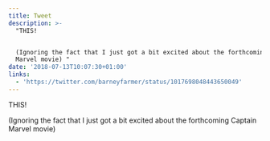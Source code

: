 ```yaml
---
title: Tweet
description: >-
  "THIS!


  (Ignoring the fact that I just got a bit excited about the forthcoming Captain
  Marvel movie) "
date: '2018-07-13T10:07:30+01:00'
links:
  - 'https://twitter.com/barneyfarmer/status/1017698048443650049'
---
```

THIS!

(Ignoring the fact that I just got a bit excited about the forthcoming Captain Marvel movie) 

